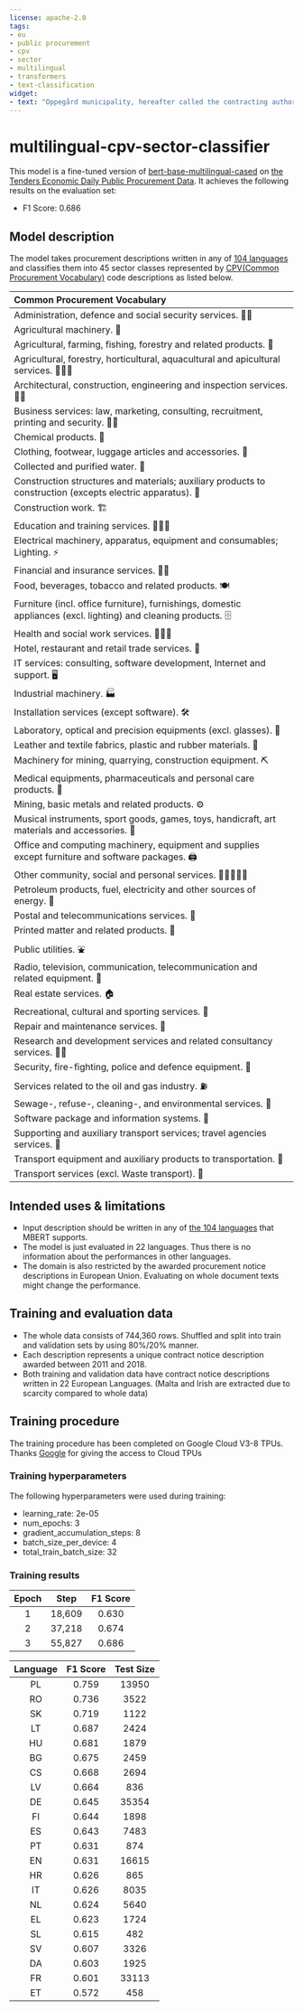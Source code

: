 ```yaml
---
license: apache-2.0
tags:
- eu
- public procurement
- cpv
- sector
- multilingual
- transformers
- text-classification
widget:
- text: "Oppegård municipality, hereafter called the contracting authority, intends to enter into a framework agreement with one supplier for the procurement of fresh bread and bakery products for Oppegård municipality.  The contract is estimated to NOK 1 400 000 per annum excluding VAT  The total for the entire period including options is NOK 5 600 000 excluding VAT"
---
```


# multilingual-cpv-sector-classifier
This model is a fine-tuned version of [bert-base-multilingual-cased](https://huggingface.co/bert-base-multilingual-cased) on [the Tenders Economic Daily Public Procurement Data](https://simap.ted.europa.eu/en).
It achieves the following results on the evaluation set:
- F1 Score: 0.686

## Model description
The model takes procurement descriptions written in any of [104 languages](https://github.com/google-research/bert/blob/master/multilingual.md#list-of-languages) and classifies them into 45 sector classes represented by [CPV(Common Procurement Vocabulary)](https://simap.ted.europa.eu/en_GB/web/simap/cpv) code descriptions as listed below.

 | Common Procurement Vocabulary |
 |:-----------------------------|
 | Administration, defence and social security services. 👮‍♀️ |
 | Agricultural machinery. 🚜 |
 | Agricultural, farming, fishing, forestry and related products. 🌾 |
 | Agricultural, forestry, horticultural, aquacultural and apicultural services. 👨🏿‍🌾 |
 | Architectural, construction, engineering and inspection services. 👷‍♂️ |
 | Business services: law, marketing, consulting, recruitment, printing and security. 👩‍💼 |
 | Chemical products. 🧪 |
 | Clothing, footwear, luggage articles and accessories. 👖 |
 | Collected and purified water. 🌊 |
 | Construction structures and materials; auxiliary products to construction (excepts electric apparatus). 🧱 |
 | Construction work. 🏗️ |
 | Education and training services. 👩🏿‍🏫 |
 | Electrical machinery, apparatus, equipment and consumables; Lighting. ⚡ |
 | Financial and insurance services. 👨‍💼 |
 | Food, beverages, tobacco and related products. 🍽️ |
 | Furniture (incl. office furniture), furnishings, domestic appliances (excl. lighting) and cleaning products. 🗄️ |
 | Health and social work services. 👨🏽‍⚕️ |
 | Hotel, restaurant and retail trade services. 🏨 |
 | IT services: consulting, software development, Internet and support. 🖥️ |
 | Industrial machinery. 🏭 |
 | Installation services (except software). 🛠️ |
 | Laboratory, optical and precision equipments (excl. glasses). 🔬 |
 | Leather and textile fabrics, plastic and rubber materials. 🧵 |
 | Machinery for mining, quarrying, construction equipment. ⛏️ |
 | Medical equipments, pharmaceuticals and personal care products. 💉 |
 | Mining, basic metals and related products. ⚙️ |
 | Musical instruments, sport goods, games, toys, handicraft, art materials and accessories. 🎸 |
 | Office and computing machinery, equipment and supplies except furniture and software packages. 🖨️ |
 | Other community, social and personal services. 🧑🏽‍🤝‍🧑🏽 |
 | Petroleum products, fuel, electricity and other sources of energy. 🔋 |
 | Postal and telecommunications services. 📶 |
 | Printed matter and related products. 📰 |
 | Public utilities. ⛲ |
 | Radio, television, communication, telecommunication and related equipment. 📡 |
 | Real estate services. 🏠 |
 | Recreational, cultural and sporting services. 🚴 |
 | Repair and maintenance services. 🔧 |
 | Research and development services and related consultancy services. 👩‍🔬 |
 | Security, fire-fighting, police and defence equipment. 🧯 |
 | Services related to the oil and gas industry. ⛽ |
 | Sewage-, refuse-, cleaning-, and environmental services. 🧹 |
 | Software package and information systems. 🔣 |
 | Supporting and auxiliary transport services; travel agencies services. 🚃 |
 | Transport equipment and auxiliary products to transportation. 🚌 |
 | Transport services (excl. Waste transport). 💺

## Intended uses & limitations
- Input description should be written in any of [the 104 languages](https://github.com/google-research/bert/blob/master/multilingual.md#list-of-languages) that MBERT supports.
- The model is just evaluated in 22 languages. Thus there is no information about the performances in other languages.
- The domain is also restricted by the awarded procurement notice descriptions in European Union. Evaluating on whole document texts might change the performance.

## Training and evaluation data
- The whole data consists of 744,360 rows. Shuffled and split into train and validation sets by using 80%/20% manner.
- Each description represents a unique contract notice description awarded between 2011 and 2018.
- Both training and validation data have contract notice descriptions written in 22 European Languages. (Malta and Irish are extracted due to scarcity compared to whole data)

## Training procedure
The training procedure has been completed on Google Cloud V3-8 TPUs. Thanks [Google](https://sites.research.google/trc/about/) for giving the access to Cloud TPUs

### Training hyperparameters
The following hyperparameters were used during training:
- learning_rate: 2e-05
- num_epochs: 3
- gradient_accumulation_steps: 8
- batch_size_per_device: 4
- total_train_batch_size: 32

### Training results
| Epoch |  Step  | F1 Score|
|:-----:|:------:|:------:|
| 1   | 18,609 | 0.630    |
| 2   | 37,218 | 0.674    |
| 3   | 55,827 | 0.686    |

| Language| F1 Score| Test Size|
|:-----:|:-----:|:-----:|
| PL| 0.759| 13950|
| RO| 0.736| 3522|
| SK| 0.719| 1122|
| LT| 0.687| 2424|
| HU| 0.681| 1879|
| BG| 0.675| 2459|
| CS| 0.668| 2694|
| LV| 0.664| 836|
| DE| 0.645| 35354|
| FI| 0.644| 1898|
| ES| 0.643| 7483|
| PT| 0.631| 874|
| EN| 0.631| 16615|
| HR| 0.626| 865|
| IT| 0.626| 8035|
| NL| 0.624| 5640|
| EL| 0.623| 1724|
| SL| 0.615| 482|
| SV| 0.607| 3326|
| DA| 0.603| 1925|
| FR| 0.601| 33113|
| ET| 0.572| 458||